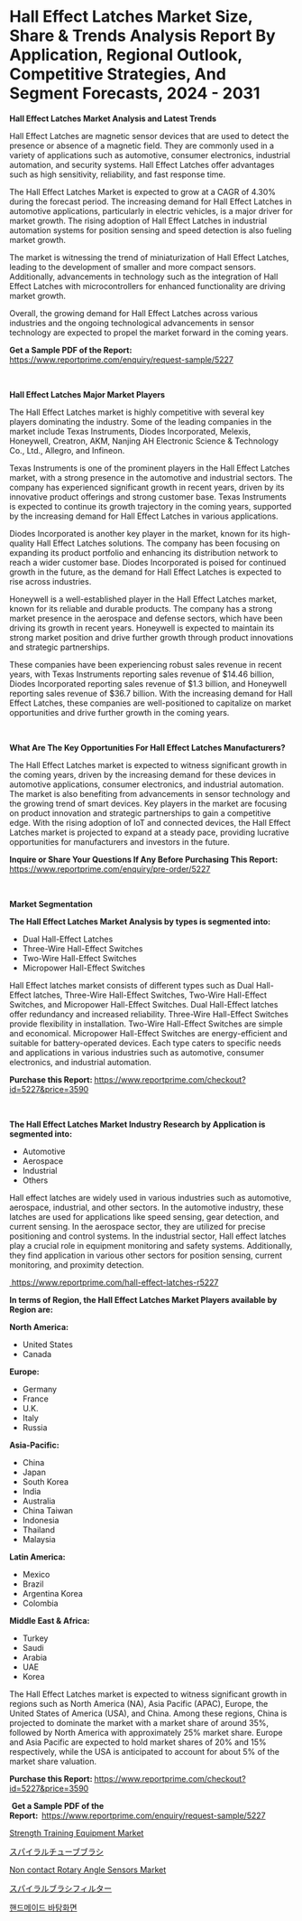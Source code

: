 <p><h1>Hall Effect Latches Market Size, Share & Trends Analysis Report By Application, Regional Outlook, Competitive Strategies, And Segment Forecasts, 2024 - 2031</h1></p><p><strong>Hall Effect Latches Market Analysis and Latest Trends</strong></p>
<p><p>Hall Effect Latches are magnetic sensor devices that are used to detect the presence or absence of a magnetic field. They are commonly used in a variety of applications such as automotive, consumer electronics, industrial automation, and security systems. Hall Effect Latches offer advantages such as high sensitivity, reliability, and fast response time.</p><p>The Hall Effect Latches Market is expected to grow at a CAGR of 4.30% during the forecast period. The increasing demand for Hall Effect Latches in automotive applications, particularly in electric vehicles, is a major driver for market growth. The rising adoption of Hall Effect Latches in industrial automation systems for position sensing and speed detection is also fueling market growth.</p><p>The market is witnessing the trend of miniaturization of Hall Effect Latches, leading to the development of smaller and more compact sensors. Additionally, advancements in technology such as the integration of Hall Effect Latches with microcontrollers for enhanced functionality are driving market growth.</p><p>Overall, the growing demand for Hall Effect Latches across various industries and the ongoing technological advancements in sensor technology are expected to propel the market forward in the coming years.</p></p>
<p><strong>Get a Sample PDF of the Report:&nbsp;</strong> <a href="https://www.reportprime.com/enquiry/request-sample/5227">https://www.reportprime.com/enquiry/request-sample/5227</a></p>
<p>&nbsp;</p>
<p><strong>Hall Effect Latches Major Market Players</strong></p>
<p><p>The Hall Effect Latches market is highly competitive with several key players dominating the industry. Some of the leading companies in the market include Texas Instruments, Diodes Incorporated, Melexis, Honeywell, Creatron, AKM, Nanjing AH Electronic Science & Technology Co., Ltd., Allegro, and Infineon.</p><p>Texas Instruments is one of the prominent players in the Hall Effect Latches market, with a strong presence in the automotive and industrial sectors. The company has experienced significant growth in recent years, driven by its innovative product offerings and strong customer base. Texas Instruments is expected to continue its growth trajectory in the coming years, supported by the increasing demand for Hall Effect Latches in various applications.</p><p>Diodes Incorporated is another key player in the market, known for its high-quality Hall Effect Latches solutions. The company has been focusing on expanding its product portfolio and enhancing its distribution network to reach a wider customer base. Diodes Incorporated is poised for continued growth in the future, as the demand for Hall Effect Latches is expected to rise across industries.</p><p>Honeywell is a well-established player in the Hall Effect Latches market, known for its reliable and durable products. The company has a strong market presence in the aerospace and defense sectors, which have been driving its growth in recent years. Honeywell is expected to maintain its strong market position and drive further growth through product innovations and strategic partnerships.</p><p>These companies have been experiencing robust sales revenue in recent years, with Texas Instruments reporting sales revenue of $14.46 billion, Diodes Incorporated reporting sales revenue of $1.3 billion, and Honeywell reporting sales revenue of $36.7 billion. With the increasing demand for Hall Effect Latches, these companies are well-positioned to capitalize on market opportunities and drive further growth in the coming years.</p></p>
<p>&nbsp;</p>
<p><strong>What Are The Key Opportunities For Hall Effect Latches Manufacturers?</strong></p>
<p><p>The Hall Effect Latches market is expected to witness significant growth in the coming years, driven by the increasing demand for these devices in automotive applications, consumer electronics, and industrial automation. The market is also benefiting from advancements in sensor technology and the growing trend of smart devices. Key players in the market are focusing on product innovation and strategic partnerships to gain a competitive edge. With the rising adoption of IoT and connected devices, the Hall Effect Latches market is projected to expand at a steady pace, providing lucrative opportunities for manufacturers and investors in the future.</p></p>
<p><strong>Inquire or Share Your Questions If Any Before Purchasing This Report:</strong> <a href="https://www.reportprime.com/enquiry/pre-order/5227">https://www.reportprime.com/enquiry/pre-order/5227</a></p>
<p>&nbsp;</p>
<p><strong>Market Segmentation</strong></p>
<p><strong>The Hall Effect Latches Market Analysis by types is segmented into:</strong></p>
<p><ul><li>Dual Hall-Effect Latches</li><li>Three-Wire Hall-Effect Switches</li><li>Two-Wire Hall-Effect Switches</li><li>Micropower Hall-Effect Switches</li></ul></p>
<p><p>Hall Effect latches market consists of different types such as Dual Hall-Effect latches, Three-Wire Hall-Effect Switches, Two-Wire Hall-Effect Switches, and Micropower Hall-Effect Switches. Dual Hall-Effect latches offer redundancy and increased reliability. Three-Wire Hall-Effect Switches provide flexibility in installation. Two-Wire Hall-Effect Switches are simple and economical. Micropower Hall-Effect Switches are energy-efficient and suitable for battery-operated devices. Each type caters to specific needs and applications in various industries such as automotive, consumer electronics, and industrial automation.</p></p>
<p><strong>Purchase this Report:&nbsp;</strong><a href="https://www.reportprime.com/checkout?id=5227&price=3590">https://www.reportprime.com/checkout?id=5227&price=3590</a></p>
<p>&nbsp;</p>
<p><strong>The Hall Effect Latches Market Industry Research by Application is segmented into:</strong></p>
<p><ul><li>Automotive</li><li>Aerospace</li><li>Industrial</li><li>Others</li></ul></p>
<p><p>Hall effect latches are widely used in various industries such as automotive, aerospace, industrial, and other sectors. In the automotive industry, these latches are used for applications like speed sensing, gear detection, and current sensing. In the aerospace sector, they are utilized for precise positioning and control systems. In the industrial sector, Hall effect latches play a crucial role in equipment monitoring and safety systems. Additionally, they find application in various other sectors for position sensing, current monitoring, and proximity detection.</p></p>
<p><a href="https://www.reportprime.com/hall-effect-latches-r5227">&nbsp;https://www.reportprime.com/hall-effect-latches-r5227</a></p>
<p><strong>In terms of Region, the Hall Effect Latches Market Players available by Region are:</strong></p>
<p>
    <p> <strong> North America: </strong>
        <ul>
            <li>United States</li>
            <li>Canada</li>
        </ul>
        </p> 
    <p> <strong> Europe: </strong>
        <ul>
            <li>Germany</li>
            <li>France</li>
            <li>U.K.</li>
            <li>Italy</li>
            <li>Russia</li>
        </ul>
        </p> 
    <p> <strong> Asia-Pacific: </strong>
        <ul>
            <li>China</li>
            <li>Japan</li>
            <li>South Korea</li>
            <li>India</li>
            <li>Australia</li>
            <li>China Taiwan</li>
            <li>Indonesia</li>
            <li>Thailand</li>
            <li>Malaysia</li>
        </ul>
        </p> 
    <p> <strong> Latin America: </strong>
        <ul>
            <li>Mexico</li>
            <li>Brazil</li>
            <li>Argentina Korea</li>
            <li>Colombia</li>
        </ul>
        </p> 
    <p> <strong> Middle East & Africa: </strong>
        <ul>
            <li>Turkey</li>
            <li>Saudi</li>
            <li>Arabia</li>
            <li>UAE</li>
            <li>Korea</li>
        </ul>
    </p>
    </p>
<p><p>The Hall Effect Latches market is expected to witness significant growth in regions such as North America (NA), Asia Pacific (APAC), Europe, the United States of America (USA), and China. Among these regions, China is projected to dominate the market with a market share of around 35%, followed by North America with approximately 25% market share. Europe and Asia Pacific are expected to hold market shares of 20% and 15% respectively, while the USA is anticipated to account for about 5% of the market share valuation.</p></p>
<p><strong>Purchase this Report: </strong><a href="https://www.reportprime.com/checkout?id=5227&price=3590">https://www.reportprime.com/checkout?id=5227&price=3590</a></p>
<p>&nbsp;<strong>Get a Sample PDF of the Report:&nbsp;&nbsp;</strong><a href="https://www.reportprime.com/enquiry/request-sample/5227">https://www.reportprime.com/enquiry/request-sample/5227</a></p>
<p><strong></strong></p>
<p><p><a href="https://issuu.com/reportprime-2/docs/strength-training-equipment-market-size-2030.pptx">Strength Training Equipment Market</a></p><p><a href="https://github.com/LeanneBruen2023/Market-Research-Report-List-1/blob/main/826339574007.md">スパイラルチューブブラシ</a></p><p><a href="https://github.com/jsmusil/Market-Research-Report-List-3/blob/main/non-contact-rotary-angle-sensors-market.md">Non contact Rotary Angle Sensors Market</a></p><p><a href="https://github.com/charm854/Market-Research-Report-List-1/blob/main/373372574008.md">スパイラルブラシフィルター</a></p><p><a href="https://github.com/Skyleitney456456/Market-Research-Report-List-1/blob/main/869047270571.md">핸드메이드 바탕화면</a></p></p>